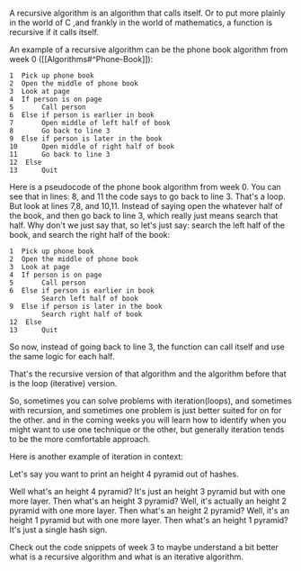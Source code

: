A recursive algorithm is an algorithm that calls itself. Or to put more plainly in the world of C ,and frankly in the world of mathematics, a function is recursive if it calls itself.

An example of a recursive algorithm can be the phone book algorithm from week 0 ([[Algorithms#^Phone-Book]]):


```
1  Pick up phone book
2  Open the middle of phone book
3  Look at page
4  If person is on page
5       Call person
6  Else if person is earlier in book
7       Open middle of left half of book
8       Go back to line 3
9  Else if person is later in the book
10      Open middle of right half of book
11      Go back to line 3
12  Else
13      Quit
```

Here is a pseudocode of the phone book algorithm from week 0. You can see that in lines: 8, and 11 the code says to go back to line 3. That's a loop. But look at lines 7,8, and 10,11. Instead of saying open the whatever half of the book, and then go back to line 3, which really just means search that half. Why don't we just say that, so let's just say: search the left half of the book, and search the right half of the book:

```
1  Pick up phone book
2  Open the middle of phone book
3  Look at page
4  If person is on page
5       Call person
6  Else if person is earlier in book
		Search left half of book
9  Else if person is later in the book
		Search right half of book
12  Else
13      Quit
```

So now, instead of going back to line 3, the function can call itself and use the same logic for each half.

That's the recursive version of that algorithm and the algorithm before that is the loop (iterative) version.

So, sometimes you can solve problems with iteration(loops), and sometimes with recursion, and sometimes one problem is just better suited for on for the other. and in the coming weeks you will learn how to identify when you might want to use one technique or the other, but generally iteration tends to be the more comfortable approach.

Here is another example of iteration in context:

Let's say you want to print an height 4 pyramid out of hashes.

Well what's an height 4 pyramid?
It's just an height 3 pyramid but with one more layer.
Then what's an height 3 pyramid?
Well, it's actually an height 2 pyramid with one more layer.
Then what's an height 2 pyramid?
Well, it's an height 1 pyramid but with one more layer.
Then what's an height 1 pyramid?
It's just a single hash sign.

Check out the code snippets of week 3 to maybe understand a bit better what is a recursive algorithm and what is an iterative algorithm.




